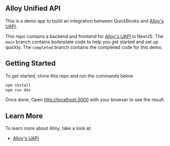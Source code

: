 ## Alloy Unified API

This is a demo app to build an integration between QuickBooks and [Alloy's UAPI](https://runalloy.com/unified-api/).

This repo contains a backend and frontend for [Alloy's UAPI](https://runalloy.com/unified-api/) in NextJS. The `main` branch contains boilerplate code to help you get started and set up quickly. The `completed` branch contains the completed code for this demo.

## Getting Started

To get started, clone this repo and run the commands below

```bash
npm install
npm run dev
```

Once done, Open [http://localhost:3000](http://localhost:3000) with your browser to see the result.

<!-- To see the completed version of this demo, head  `app/page.tsx`. The page auto-updates as you edit the file. -->

## Learn More

To learn more about Alloy, take a look at:

- [Alloy's UAPI](https://runalloy.com/)
